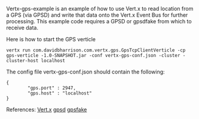 Vertx-gps-example is an example of how to use Vert.x to read location from a GPS (via GPSD) and write that data onto the Vert.x Event Bus for further processing.  This example code requires a GPSD or gpsdfake from which to receive data.

Here is how to start the GPS verticle

```
vertx run com.davidbharrison.com.vertx.gps.GpsTcpClientVerticle -cp gps-verticle -1.0-SNAPSHOT.jar -conf vertx-gps-conf.json -cluster -cluster-host localhost 
```

The config file vertx-gps-conf.json should contain the following:
```
{
        "gps.port" : 2947,
        "gps.host" : "localhost"
}
```

References: 
[Vert.x](http://vertx.io/)
[gpsd](http://catb.org/gpsd/)
[gpsfake](http://catb.org/gpsd/gpsfake.html)
